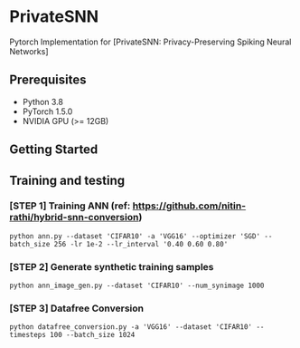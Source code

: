 # PrivateSNN


Pytorch Implementation for [PrivateSNN: Privacy-Preserving Spiking Neural Networks]


## Prerequisites
* Python 3.8    
* PyTorch 1.5.0     
* NVIDIA GPU (>= 12GB)      

## Getting Started

## Training and testing



### [STEP 1] Training ANN (ref: https://github.com/nitin-rathi/hybrid-snn-conversion)

```
python ann.py --dataset 'CIFAR10' -a 'VGG16' --optimizer 'SGD' --batch_size 256 -lr 1e-2 --lr_interval '0.40 0.60 0.80'
```


### [STEP 2] Generate synthetic training samples

```
python ann_image_gen.py --dataset 'CIFAR10' --num_synimage 1000
```

### [STEP 3] Datafree Conversion

```
python datafree_conversion.py -a 'VGG16' --dataset 'CIFAR10' --timesteps 100 --batch_size 1024 
```

